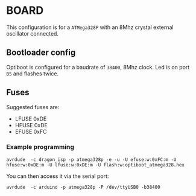 # BOARD
This configuration is for a `ATMega328P` with an 8Mhz crystal external oscillator connected.

## Bootloader config
Optiboot is configured for a baudrate of `38400`, 8Mhz clock.
Led is on port `B5` and flashes twice.

## Fuses
Suggested fuses are:

- LFUSE 0xDE
- HFUSE 0xDE
- EFUSE 0xFC

### Example programming
```
avrdude  -c dragon_isp -p atmega328p -e -u -U efuse:w:0xFC:m -U hfuse:w:0xDE:m -U lfuse:w:0xDE:m -U flash:w:optiboot_atmega328.hex
```

You can then access it via the serial port:
```
avrdude  -c arduino -p atmega328p -P /dev/ttyUSB0 -b38400
```

